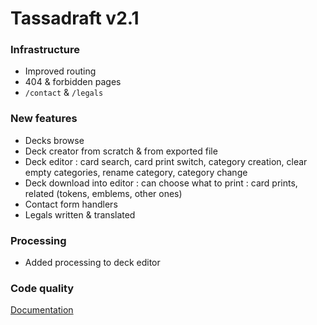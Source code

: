 # Tassadraft v2.1

### Infrastructure

-   Improved routing
-   404 & forbidden pages
-   `/contact` & `/legals`

### New features

-   Decks browse
-   Deck creator from scratch & from exported file
-   Deck editor : card search, card print switch, category creation, clear empty categories, rename category, category change
-   Deck download into editor : can choose what to print : card prints, related (tokens, emblems, other ones)
-   Contact form handlers
-   Legals written & translated

### Processing

-   Added processing to deck editor

### Code quality

[Documentation](/README.md)
